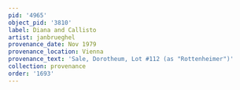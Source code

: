```yaml
---
pid: '4965'
object_pid: '3810'
label: Diana and Callisto
artist: janbrueghel
provenance_date: Nov 1979
provenance_location: Vienna
provenance_text: 'Sale, Dorotheum, Lot #112 (as "Rottenheimer")'
collection: provenance
order: '1693'
---
```

